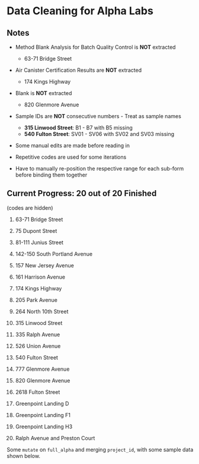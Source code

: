 Data Cleaning for Alpha Labs
================

## Notes

- Method Blank Analysis for Batch Quality Control is **NOT** extracted

  - 63-71 Bridge Street

- Air Canister Certification Results are **NOT** extracted

  - 174 Kings Highway

- Blank is **NOT** extracted

  - 820 Glenmore Avenue

- Sample IDs are **NOT** consecutive numbers - Treat as sample names

  - **315 Linwood Street**: B1 - B7 with B5 missing
  - **540 Fulton Street**: SV01 - SV06 with SV02 and SV03 missing

- Some manual edits are made before reading in

- Repetitive codes are used for some iterations

- Have to manually re-position the respective range for each sub-form
  before binding them together

## Current Progress: 20 out of 20 Finished

(codes are hidden)

1.  63-71 Bridge Street

2.  75 Dupont Street

3.  81-111 Junius Street

4.  142-150 South Portland Avenue

5.  157 New Jersey Avenue

6.  161 Harrison Avenue

7.  174 Kings Highway

8.  205 Park Avenue

9.  264 North 10th Street

10. 315 Linwood Street

11. 335 Ralph Avenue

12. 526 Union Avenue

13. 540 Fulton Street

14. 777 Glenmore Avenue

15. 820 Glenmore Avenue

16. 2618 Fulton Street

17. Greenpoint Landing D

18. Greenpoint Landing F1

19. Greenpoint Landing H3

20. Ralph Avenue and Preston Court

Some `mutate` on `full_alpha` and merging `project_id`, with some sample
data shown below.
